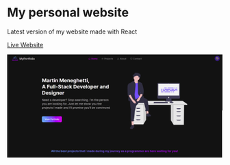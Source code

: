 # My personal website

Latest version of my website made with React

[Live Website](https://martin-meneghetti.web.app/)

![preview](website-preview.png)
